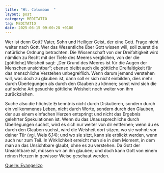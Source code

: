 ```yaml
---
title: "Hl. Columban  "
layout: post
category: MEDITATIO
tag: MEDITATIO
date: 2025-06-15 09:00:28 +0100
---
```

Wer ist denn Gott? Vater, Sohn und Heiliger Geist, der eine Gott. Frage nicht weiter nach Gott. Wer das Wesentliche über Gott wissen will, soll zuerst die natürliche Ordnung betrachten. Die Wissenschaft von der Dreifaltigkeit wird nämlich zu Recht mit der Tiefe des Meeres verglichen, von der die [göttliche] Weisheit sagt: „Der Grund des Meeres ist für die Augen der Menschen unsichtbar“; ebenso bleibt auch die göttliche Dreifaltigkeit für das menschliche Verstehen unbegreiflich.<!--more--> Wenn darum jemand verstehen will, was doch zu glauben ist, dann soll er sich nicht einbilden, dies mehr durch Überlegungen als durch den Glauben zu können; sonst wird sich die auf solche Art gesuchte göttliche Weisheit noch weiter von ihm zurückziehen.
 
Suche also die höchste Erkenntnis nicht durch Diskutieren, sondern durch ein vollkommenes Leben, nicht durch Worte, sondern durch den Glauben, der aus einem einfachen Herzen entspringt und nicht das Ergebnis gelehrter Spekulationen ist. Wenn du das Unaussprechliche durch Überlegungen suchst, wird es sich nur weiter von dir entfernen; wenn du es durch den Glauben suchst, wird die Weisheit dort sitzen, wo sie wohnt: vor deiner Tür (vgl. Weis 6,14); und wo sie sitzt, kann sie erblickt werden, wenn auch nur zum Teil. In Wirklichkeit erreicht man sie in dem Moment, in dem man an das Unsichtbare glaubt, ohne es zu verstehen. Da Gott der Unsichtbare ist, müssen wir an ihn glauben; und doch kann Gott von einem reinen Herzen in gewisser Weise geschaut werden.

[Quelle: Evangelizo](https://evangeliumtagfuertag.org/DE/gospel)